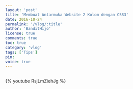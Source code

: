 ```yaml
---
layout: 'post'
title: 'Membuat Antarmuka Website 2 Kolom dengan CSS3'
date: 2016-10-24
permalink: '/vlog/:title'
author: 'BanditHijo'
license: true
comments: true
toc: true
category: 'vlog'
tags: ['Tips']
pin:
voice: true
---
```


<div style="margin-top:30px;"></div>

{% youtube RsjLmZiehJg %}
